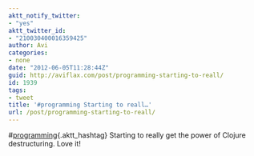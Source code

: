 ```yaml
---
aktt_notify_twitter:
- "yes"
aktt_twitter_id:
- "210030400016359425"
author: Avi
categories:
- none
date: "2012-06-05T11:28:44Z"
guid: http://aviflax.com/post/programming-starting-to-reall/
id: 1939
tags:
- tweet
title: '#programming Starting to reall…'
url: /post/programming-starting-to-reall/
---
```

#[programming](http://search.twitter.com/search?q=%23programming){.aktt_hashtag} Starting to really get the power of Clojure destructuring. Love it!